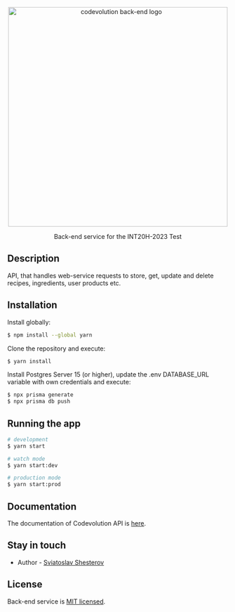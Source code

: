 <p align="center">
  <img src="https://i.imgur.com/X4dHh5o.png" width="500" alt="codevolution back-end logo" /></a>
</p>

  <p align="center">Back-end service for the INT20H-2023 Test</p>
    <p align="center">

## Description

API, that handles web-service requests to store, get, update and delete recipes, ingredients, user products etc.

## Installation

Install globally:
```bash
$ npm install --global yarn
```
Clone the repository and execute:
```bash
$ yarn install
```
Install Postgres Server 15 (or higher), update the .env DATABASE_URL variable with own credentials and execute:
```bash
$ npx prisma generate
$ npx prisma db push 
```

## Running the app

```bash
# development
$ yarn start

# watch mode
$ yarn start:dev

# production mode
$ yarn start:prod
```

## Documentation

The documentation of Codevolution API is <a href="https://github.com/Codevolution-INT20H-2023/codevolution-api/wiki" target="blank">here</a>.

## Stay in touch

- Author - [Sviatoslav Shesterov](https://github.com/just-hoshinon)

## License

Back-end service is [MIT licensed](LICENSE).
